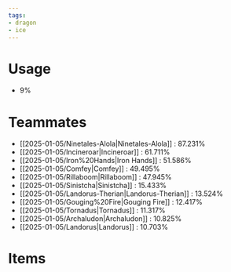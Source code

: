 ```yaml
---
tags:
- dragon
- ice
---
```

# Usage
- 9%
# Teammates
- [[2025-01-05/Ninetales-Alola|Ninetales-Alola]] : 87.231%
- [[2025-01-05/Incineroar|Incineroar]] : 61.711%
- [[2025-01-05/Iron%20Hands|Iron Hands]] : 51.586%
- [[2025-01-05/Comfey|Comfey]] : 49.495%
- [[2025-01-05/Rillaboom|Rillaboom]] : 47.945%
- [[2025-01-05/Sinistcha|Sinistcha]] : 15.433%
- [[2025-01-05/Landorus-Therian|Landorus-Therian]] : 13.524%
- [[2025-01-05/Gouging%20Fire|Gouging Fire]] : 12.417%
- [[2025-01-05/Tornadus|Tornadus]] : 11.317%
- [[2025-01-05/Archaludon|Archaludon]] : 10.825%
- [[2025-01-05/Landorus|Landorus]] : 10.703%
# Items